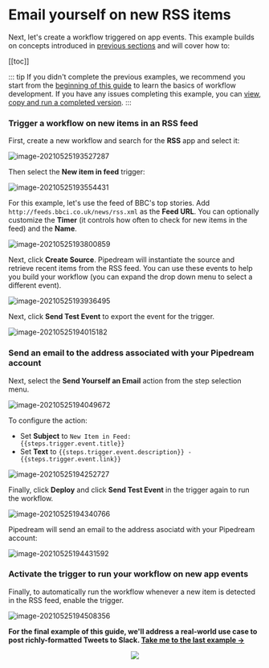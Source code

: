 # Email yourself on new RSS items

Next, let's create a workflow triggered on app events. This example builds on concepts introduced in [previous sections](/quickstart/) and will cover how to:

[[toc]]

::: tip
If you didn't complete the previous examples, we recommend you start from the [beginning of this guide](/quickstart/) to learn the basics of workflow development. If you have any issues completing this example, you can [view, copy and run a completed version](https://pipedream.com/@gettingstarted/quickstart-email-yourself-on-new-rss-items-p_5VCKggW).
:::


### Trigger a workflow on new items in an RSS feed

First, create a new workflow and search for the **RSS** app and select it:

![image-20210525193527287](./images/image-20210525193527287.png)

Then select the **New item in feed** trigger:

![image-20210525193554431](./images/image-20210525193554431.png)

For this example, let's use the feed of BBC's top stories. Add `http://feeds.bbci.co.uk/news/rss.xml` as the **Feed URL**. You can optionally customize the **Timer** (it controls how often to check for new items in the feed) and the **Name**. 

![image-20210525193800859](./images/image-20210525193800859.png) 

Next, click **Create Source**. Pipedream will instantiate the source and retrieve recent items from the RSS feed. You can use these events to help you build your workflow (you can expand the drop down menu to select a different event).

![image-20210525193936495](./images/image-20210525193936495.png)

Next, click **Send Test Event** to export the event for the trigger.

![image-20210525194015182](./images/image-20210525194015182.png)

### Send an email to the address associated with your Pipedream account

Next, select the **Send Yourself an Email** action from the step selection menu.

![image-20210525194049672](./images/image-20210525194049672.png)

To configure the action:

- Set **Subject** to <code v-pre>New Item in Feed: {{steps.trigger.event.title}}</code>
- Set **Text** to <code v-pre>{{steps.trigger.event.description}} - {{steps.trigger.event.link}}</code>

![image-20210525194252727](./images/image-20210525194252727.png)

Finally, click **Deploy** and click **Send Test Event** in the trigger again to run the workflow.

![image-20210525194340766](./images/image-20210525194340766.png)

Pipedream will send an email to the address asociatd with your Pipedream account:

![image-20210525194431592](./images/image-20210525194431592.png)

### Activate the trigger to run your workflow on new app events

Finally, to automatically run the workflow whenever a new item is detected in the RSS feed, enable the trigger.

![image-20210525194508356](./images/image-20210525194508356.png)

**For the final example of this guide, we'll address a real-world use case to post richly-formatted Tweets to Slack. [Take me to the last example &rarr;](../real-world-example/)**

<p style="text-align:center;">
<a href="/quickstart/real-world-example/"><img src="../next.png"></a>
</p>
